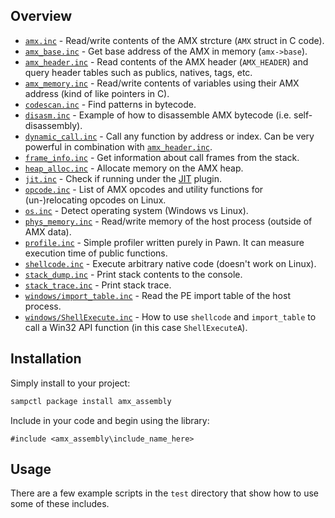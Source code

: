 ## Overview

* [`amx.inc`](amx.inc) - Read/write contents of the AMX strcture (`AMX` struct in C code).
* [`amx_base.inc`](amx_base.inc) - Get base address of the AMX in memory (`amx->base`).
* [`amx_header.inc`](amx_header.inc) - Read contents of the AMX header (`AMX_HEADER`) and query header tables such as publics, natives, tags, etc.
* [`amx_memory.inc`](amx_memory.inc) - Read/write contents of variables using their AMX address (kind of like pointers in C).
* [`codescan.inc`](codescan.inc) - Find patterns in bytecode.
* [`disasm.inc`](disasm.inc) - Example of how to disassemble AMX bytecode (i.e. self-disassembly).
* [`dynamic_call.inc`](dynamic_call.inc) - Call any function by address or index. Can be very powerful in combination with [`amx_header.inc`](amx_header.inc).
* [`frame_info.inc`](frame_info.inc) - Get information about call frames from the stack.
* [`heap_alloc.inc`](heap_alloc.inc) - Allocate memory on the AMX heap.
* [`jit.inc`](jit.inc) - Check if running under the [JIT](https://github.com/Zeex/samp-plugin-jit) plugin.
* [`opcode.inc`](opcode.inc) - List of AMX opcodes and utility functions for (un-)relocating opcodes on Linux.
* [`os.inc`](os.inc) - Detect operating system (Windows vs Linux).
* [`phys_memory.inc`](phys_memory.inc) - Read/write memory of the host process (outside of AMX data).
* [`profile.inc`](profile.inc) - Simple profiler written purely in Pawn. It can measure execution time of public functions.
* [`shellcode.inc`](shellcode.inc) - Execute arbitrary native code (doesn't work on Linux).
* [`stack_dump.inc`](stack_dump.inc) - Print stack contents to the console.
* [`stack_trace.inc`](stack_trace.inc) - Print stack trace.
* [`windows/import_table.inc`](windows/import_table.inc) - Read the PE import table of the host process.
* [`windows/ShellExecute.inc`](windows/ShellExecute.inc) - How to use `shellcode` and `import_table` to call a Win32 API function (in this case `ShellExecuteA`).

## Installation

Simply install to your project:

```bash
sampctl package install amx_assembly
```

Include in your code and begin using the library:

```pawn
#include <amx_assembly\include_name_here>
```

## Usage

There are a few example scripts in the `test` directory that show how to use some of these includes.
